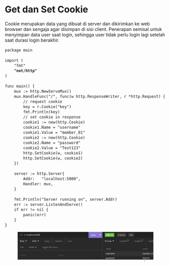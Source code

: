 # Get dan Set Cookie

Cookie merupakan data yang dibuat di server dan dikirimkan ke web browser dan sengaja agar disimpan di sisi client. Penerapan semisal untuk menyimpan data user saat login, sehingga user tidak perlu login lagi setelah saat durasi login berakhir.

<pre class="language-go"><code class="lang-go">package main

import (
	"fmt"
<strong>	"net/http"
</strong>)

func main() {
	mux := http.NewServeMux()
	mux.HandleFunc("/", func(w http.ResponseWriter, r *http.Request) {
		// request cookie
		key = r.Cookie("key")
		fmt.Println(key)
		// set cookie in response
		cookie1 := new(http.Cookie)
		cookie1.Name = "username"
		cookie1.Value = "member_01"
		cookie2 := new(http.Cookie)
		cookie2.Name = "password"
		cookie2.Value = "Test123"
		http.SetCookie(w, cookie1)
		http.SetCookie(w, cookie2)
	})

	server := http.Server{
		Addr: 	"localhost:5000",
		Handler: mux,
	}

	fmt.Println("Server running on", server.Addr)
	err := server.ListenAndServe()
	if err != nil {
		panic(err)
	}
}
</code></pre>

<figure><img src="../.gitbook/assets/cookie.png" alt=""><figcaption></figcaption></figure>
